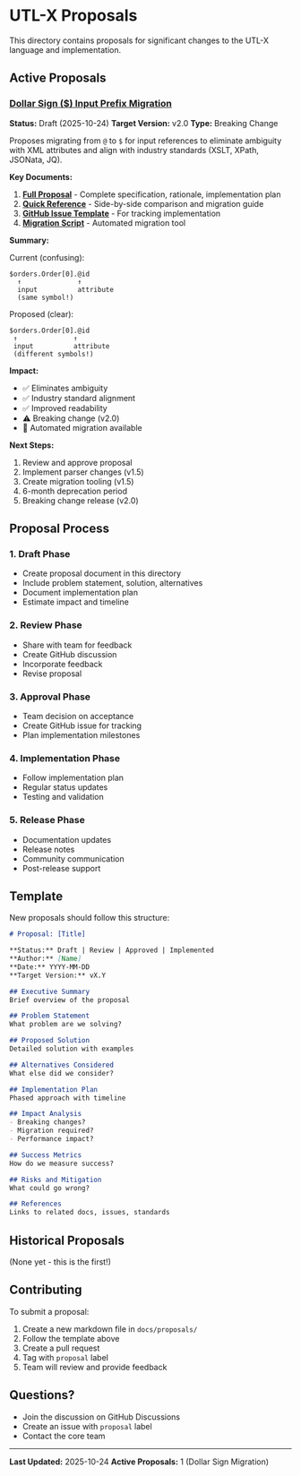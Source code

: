 # UTL-X Proposals

This directory contains proposals for significant changes to the UTL-X language and implementation.

## Active Proposals

### [Dollar Sign ($) Input Prefix Migration](./dollar-sign-input-prefix-migration.md)

**Status:** Draft (2025-10-24)
**Target Version:** v2.0
**Type:** Breaking Change

Proposes migrating from `@` to `$` for input references to eliminate ambiguity with XML attributes and align with industry standards (XSLT, XPath, JSONata, JQ).

**Key Documents:**
1. **[Full Proposal](./dollar-sign-input-prefix-migration.md)** - Complete specification, rationale, implementation plan
2. **[Quick Reference](./at-vs-dollar-quick-reference.md)** - Side-by-side comparison and migration guide
3. **[GitHub Issue Template](./MIGRATION-ISSUE-TEMPLATE.md)** - For tracking implementation
4. **[Migration Script](../../scripts/migrate-at-to-dollar.sh)** - Automated migration tool

**Summary:**

Current (confusing):
```utlx
$orders.Order[0].@id
  ↑              ↑
  input          attribute
  (same symbol!)
```

Proposed (clear):
```utlx
$orders.Order[0].@id
 ↑              ↑
 input          attribute
 (different symbols!)
```

**Impact:**
- ✅ Eliminates ambiguity
- ✅ Industry standard alignment
- ✅ Improved readability
- ⚠️ Breaking change (v2.0)
- 🔧 Automated migration available

**Next Steps:**
1. Review and approve proposal
2. Implement parser changes (v1.5)
3. Create migration tooling (v1.5)
4. 6-month deprecation period
5. Breaking change release (v2.0)

## Proposal Process

### 1. Draft Phase
- Create proposal document in this directory
- Include problem statement, solution, alternatives
- Document implementation plan
- Estimate impact and timeline

### 2. Review Phase
- Share with team for feedback
- Create GitHub discussion
- Incorporate feedback
- Revise proposal

### 3. Approval Phase
- Team decision on acceptance
- Create GitHub issue for tracking
- Plan implementation milestones

### 4. Implementation Phase
- Follow implementation plan
- Regular status updates
- Testing and validation

### 5. Release Phase
- Documentation updates
- Release notes
- Community communication
- Post-release support

## Template

New proposals should follow this structure:

```markdown
# Proposal: [Title]

**Status:** Draft | Review | Approved | Implemented
**Author:** [Name]
**Date:** YYYY-MM-DD
**Target Version:** vX.Y

## Executive Summary
Brief overview of the proposal

## Problem Statement
What problem are we solving?

## Proposed Solution
Detailed solution with examples

## Alternatives Considered
What else did we consider?

## Implementation Plan
Phased approach with timeline

## Impact Analysis
- Breaking changes?
- Migration required?
- Performance impact?

## Success Metrics
How do we measure success?

## Risks and Mitigation
What could go wrong?

## References
Links to related docs, issues, standards
```

## Historical Proposals

(None yet - this is the first!)

## Contributing

To submit a proposal:

1. Create a new markdown file in `docs/proposals/`
2. Follow the template above
3. Create a pull request
4. Tag with `proposal` label
5. Team will review and provide feedback

## Questions?

- Join the discussion on GitHub Discussions
- Create an issue with `proposal` label
- Contact the core team

---

**Last Updated:** 2025-10-24
**Active Proposals:** 1 (Dollar Sign Migration)
